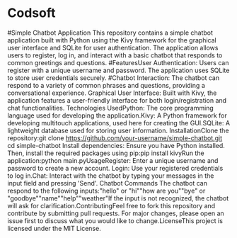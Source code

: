 # Codsoft 
#Simple Chatbot Application
This repository contains a simple chatbot application built with Python using the Kivy framework for the graphical user interface and SQLite for user authentication. The application allows users to register, log in, and interact with a basic chatbot that responds to common greetings and questions.
#FeaturesUser Authentication: 
Users can register with a unique username and password. The application uses SQLite to store user credentials securely.
#Chatbot Interaction: The chatbot can respond to a variety of common phrases and questions, providing a conversational experience.
Graphical User Interface: Built with Kivy, the application features a user-friendly interface for both login/registration and chat functionalities.
Technologies UsedPython: The core programming language used for developing the application.Kivy: A Python framework for developing multitouch applications, used here for creating the GUI.SQLite: A lightweight database used for storing user information.
InstallationClone the repository:git clone https://github.com/your-username/simple-chatbot.git
cd simple-chatbot
Install dependencies: Ensure you have Python installed. Then, install the required packages using pip:pip install kivyRun the application:python main.pyUsageRegister: Enter a unique username and password to create a new account.
Login: Use your registered credentials to log in.Chat: Interact with the chatbot by typing your messages in the input field and pressing 'Send'.
Chatbot Commands
The chatbot can respond to the following inputs:"hello" or "hi""how are you""bye" or "goodbye""name""help""weather"If the input is not recognized, the chatbot will ask for clarification.ContributingFeel free to fork this repository and contribute by submitting pull requests.
For major changes, please open an issue first to discuss what you would like to change.LicenseThis project is licensed under the MIT License.

